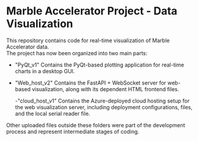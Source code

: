 # Marble Accelerator Project - Data Visualization

This repository contains code for real-time visualization of Marble Accelerator data.  
The project has now been organized into two main parts:

- "PyQt_v1"
  Contains the PyQt-based plotting application for real-time charts in a desktop GUI.

- "Web_host_v2"
  Contains the FastAPI + WebSocket server for web-based visualization, along with its dependent HTML frontend files.

  -"cloud_host_v1"
  Contains the Azure-deployed cloud hosting setup for the web visualization server, including deployment configurations, files, and the local serial reader file.

Other uploaded files outside these folders were part of the development process and represent intermediate stages of coding.  

